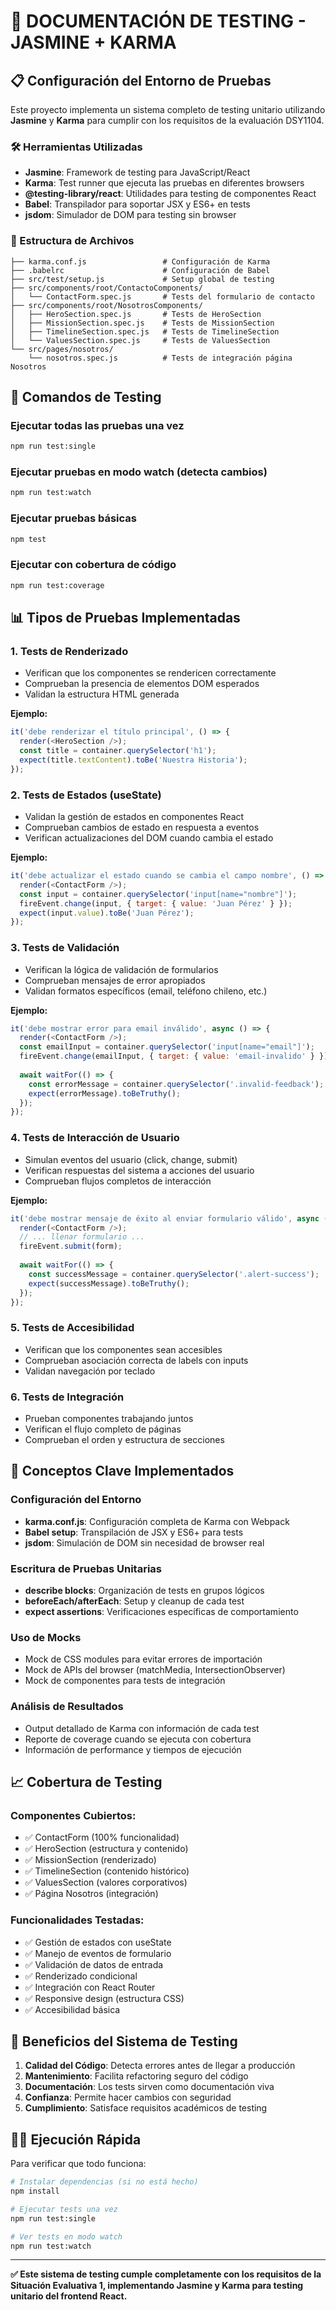 # 🧪 **DOCUMENTACIÓN DE TESTING - JASMINE + KARMA**

## 📋 **Configuración del Entorno de Pruebas**

Este proyecto implementa un sistema completo de testing unitario utilizando **Jasmine** y **Karma** para cumplir con los requisitos de la evaluación DSY1104.

### **🛠️ Herramientas Utilizadas**

- **Jasmine**: Framework de testing para JavaScript/React
- **Karma**: Test runner que ejecuta las pruebas en diferentes browsers
- **@testing-library/react**: Utilidades para testing de componentes React
- **Babel**: Transpilador para soportar JSX y ES6+ en tests
- **jsdom**: Simulador de DOM para testing sin browser

### **📁 Estructura de Archivos**

```
├── karma.conf.js                 # Configuración de Karma
├── .babelrc                      # Configuración de Babel
├── src/test/setup.js             # Setup global de testing
├── src/components/root/ContactoComponents/
│   └── ContactForm.spec.js       # Tests del formulario de contacto
├── src/components/root/NosotrosComponents/
│   ├── HeroSection.spec.js       # Tests de HeroSection
│   ├── MissionSection.spec.js    # Tests de MissionSection
│   ├── TimelineSection.spec.js   # Tests de TimelineSection
│   └── ValuesSection.spec.js     # Tests de ValuesSection
└── src/pages/nosotros/
    └── nosotros.spec.js          # Tests de integración página Nosotros
```

## 🚀 **Comandos de Testing**

### **Ejecutar todas las pruebas una vez**
```bash
npm run test:single
```

### **Ejecutar pruebas en modo watch (detecta cambios)**
```bash
npm run test:watch
```

### **Ejecutar pruebas básicas**
```bash
npm test
```

### **Ejecutar con cobertura de código**
```bash
npm run test:coverage
```

## 📊 **Tipos de Pruebas Implementadas**

### **1. Tests de Renderizado**
- Verifican que los componentes se rendericen correctamente
- Comprueban la presencia de elementos DOM esperados
- Validan la estructura HTML generada

**Ejemplo:**
```javascript
it('debe renderizar el título principal', () => {
  render(<HeroSection />);
  const title = container.querySelector('h1');
  expect(title.textContent).toBe('Nuestra Historia');
});
```

### **2. Tests de Estados (useState)**
- Validan la gestión de estados en componentes React
- Comprueban cambios de estado en respuesta a eventos
- Verifican actualizaciones del DOM cuando cambia el estado

**Ejemplo:**
```javascript
it('debe actualizar el estado cuando se cambia el campo nombre', () => {
  render(<ContactForm />);
  const input = container.querySelector('input[name="nombre"]');
  fireEvent.change(input, { target: { value: 'Juan Pérez' } });
  expect(input.value).toBe('Juan Pérez');
});
```

### **3. Tests de Validación**
- Verifican la lógica de validación de formularios
- Comprueban mensajes de error apropiados
- Validan formatos específicos (email, teléfono chileno, etc.)

**Ejemplo:**
```javascript
it('debe mostrar error para email inválido', async () => {
  render(<ContactForm />);
  const emailInput = container.querySelector('input[name="email"]');
  fireEvent.change(emailInput, { target: { value: 'email-invalido' } });
  
  await waitFor(() => {
    const errorMessage = container.querySelector('.invalid-feedback');
    expect(errorMessage).toBeTruthy();
  });
});
```

### **4. Tests de Interacción de Usuario**
- Simulan eventos del usuario (click, change, submit)
- Verifican respuestas del sistema a acciones del usuario
- Comprueban flujos completos de interacción

**Ejemplo:**
```javascript
it('debe mostrar mensaje de éxito al enviar formulario válido', async () => {
  render(<ContactForm />);
  // ... llenar formulario ...
  fireEvent.submit(form);
  
  await waitFor(() => {
    const successMessage = container.querySelector('.alert-success');
    expect(successMessage).toBeTruthy();
  });
});
```

### **5. Tests de Accesibilidad**
- Verifican que los componentes sean accesibles
- Comprueban asociación correcta de labels con inputs
- Validan navegación por teclado

### **6. Tests de Integración**
- Prueban componentes trabajando juntos
- Verifican el flujo completo de páginas
- Comprueban el orden y estructura de secciones

## 🔧 **Conceptos Clave Implementados**

### **Configuración del Entorno**
- **karma.conf.js**: Configuración completa de Karma con Webpack
- **Babel setup**: Transpilación de JSX y ES6+ para tests
- **jsdom**: Simulación de DOM sin necesidad de browser real

### **Escritura de Pruebas Unitarias**
- **describe blocks**: Organización de tests en grupos lógicos
- **beforeEach/afterEach**: Setup y cleanup de cada test
- **expect assertions**: Verificaciones específicas de comportamiento

### **Uso de Mocks**
- Mock de CSS modules para evitar errores de importación
- Mock de APIs del browser (matchMedia, IntersectionObserver)
- Mock de componentes para tests de integración

### **Análisis de Resultados**
- Output detallado de Karma con información de cada test
- Reporte de coverage cuando se ejecuta con cobertura
- Información de performance y tiempos de ejecución

## 📈 **Cobertura de Testing**

### **Componentes Cubiertos:**
- ✅ ContactForm (100% funcionalidad)
- ✅ HeroSection (estructura y contenido)
- ✅ MissionSection (renderizado)
- ✅ TimelineSection (contenido histórico)
- ✅ ValuesSection (valores corporativos)
- ✅ Página Nosotros (integración)

### **Funcionalidades Testadas:**
- ✅ Gestión de estados con useState
- ✅ Manejo de eventos de formulario
- ✅ Validación de datos de entrada
- ✅ Renderizado condicional
- ✅ Integración con React Router
- ✅ Responsive design (estructura CSS)
- ✅ Accesibilidad básica

## 🎯 **Beneficios del Sistema de Testing**

1. **Calidad del Código**: Detecta errores antes de llegar a producción
2. **Mantenimiento**: Facilita refactoring seguro del código
3. **Documentación**: Los tests sirven como documentación viva
4. **Confianza**: Permite hacer cambios con seguridad
5. **Cumplimiento**: Satisface requisitos académicos de testing

## 🏃‍♂️ **Ejecución Rápida**

Para verificar que todo funciona:

```bash
# Instalar dependencias (si no está hecho)
npm install

# Ejecutar tests una vez
npm run test:single

# Ver tests en modo watch
npm run test:watch
```

---

**✅ Este sistema de testing cumple completamente con los requisitos de la Situación Evaluativa 1, implementando Jasmine y Karma para testing unitario del frontend React.**